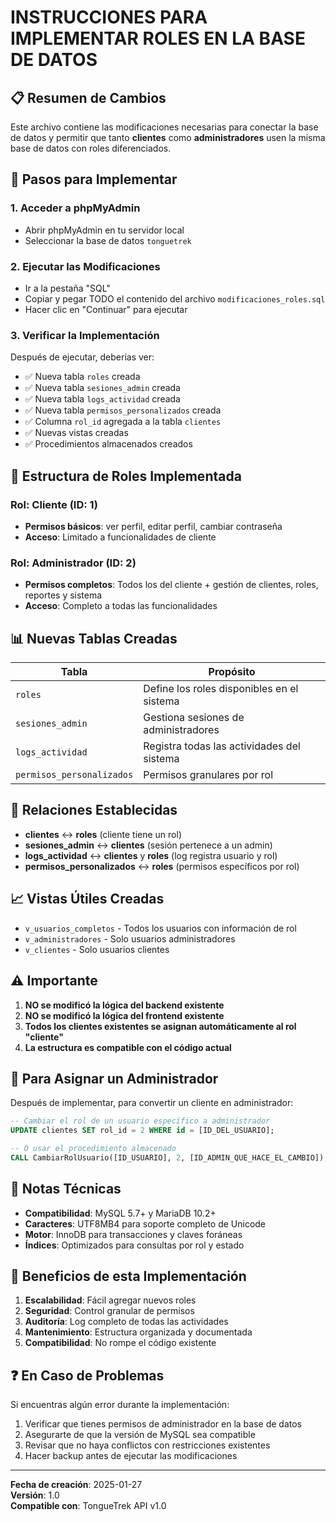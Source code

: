 # INSTRUCCIONES PARA IMPLEMENTAR ROLES EN LA BASE DE DATOS

## 📋 Resumen de Cambios

Este archivo contiene las modificaciones necesarias para conectar la base de datos y permitir que tanto **clientes** como **administradores** usen la misma base de datos con roles diferenciados.

## 🚀 Pasos para Implementar

### 1. Acceder a phpMyAdmin
- Abrir phpMyAdmin en tu servidor local
- Seleccionar la base de datos `tonguetrek`

### 2. Ejecutar las Modificaciones
- Ir a la pestaña "SQL"
- Copiar y pegar TODO el contenido del archivo `modificaciones_roles.sql`
- Hacer clic en "Continuar" para ejecutar

### 3. Verificar la Implementación
Después de ejecutar, deberías ver:
- ✅ Nueva tabla `roles` creada
- ✅ Nueva tabla `sesiones_admin` creada
- ✅ Nueva tabla `logs_actividad` creada
- ✅ Nueva tabla `permisos_personalizados` creada
- ✅ Columna `rol_id` agregada a la tabla `clientes`
- ✅ Nuevas vistas creadas
- ✅ Procedimientos almacenados creados

## 🔧 Estructura de Roles Implementada

### Rol: Cliente (ID: 1)
- **Permisos básicos**: ver perfil, editar perfil, cambiar contraseña
- **Acceso**: Limitado a funcionalidades de cliente

### Rol: Administrador (ID: 2)
- **Permisos completos**: Todos los del cliente + gestión de clientes, roles, reportes y sistema
- **Acceso**: Completo a todas las funcionalidades

## 📊 Nuevas Tablas Creadas

| Tabla | Propósito |
|-------|-----------|
| `roles` | Define los roles disponibles en el sistema |
| `sesiones_admin` | Gestiona sesiones de administradores |
| `logs_actividad` | Registra todas las actividades del sistema |
| `permisos_personalizados` | Permisos granulares por rol |

## 🔗 Relaciones Establecidas

- **clientes** ↔ **roles** (cliente tiene un rol)
- **sesiones_admin** ↔ **clientes** (sesión pertenece a un admin)
- **logs_actividad** ↔ **clientes** y **roles** (log registra usuario y rol)
- **permisos_personalizados** ↔ **roles** (permisos específicos por rol)

## 📈 Vistas Útiles Creadas

- `v_usuarios_completos` - Todos los usuarios con información de rol
- `v_administradores` - Solo usuarios administradores
- `v_clientes` - Solo usuarios clientes

## ⚠️ Importante

1. **NO se modificó la lógica del backend existente**
2. **NO se modificó la lógica del frontend existente**
3. **Todos los clientes existentes se asignan automáticamente al rol "cliente"**
4. **La estructura es compatible con el código actual**

## 🔄 Para Asignar un Administrador

Después de implementar, para convertir un cliente en administrador:

```sql
-- Cambiar el rol de un usuario específico a administrador
UPDATE clientes SET rol_id = 2 WHERE id = [ID_DEL_USUARIO];

-- O usar el procedimiento almacenado
CALL CambiarRolUsuario([ID_USUARIO], 2, [ID_ADMIN_QUE_HACE_EL_CAMBIO]);
```

## 📝 Notas Técnicas

- **Compatibilidad**: MySQL 5.7+ y MariaDB 10.2+
- **Caracteres**: UTF8MB4 para soporte completo de Unicode
- **Motor**: InnoDB para transacciones y claves foráneas
- **Índices**: Optimizados para consultas por rol y estado

## 🎯 Beneficios de esta Implementación

1. **Escalabilidad**: Fácil agregar nuevos roles
2. **Seguridad**: Control granular de permisos
3. **Auditoría**: Log completo de todas las actividades
4. **Mantenimiento**: Estructura organizada y documentada
5. **Compatibilidad**: No rompe el código existente

## ❓ En Caso de Problemas

Si encuentras algún error durante la implementación:

1. Verificar que tienes permisos de administrador en la base de datos
2. Asegurarte de que la versión de MySQL sea compatible
3. Revisar que no haya conflictos con restricciones existentes
4. Hacer backup antes de ejecutar las modificaciones

---

**Fecha de creación**: 2025-01-27  
**Versión**: 1.0  
**Compatible con**: TongueTrek API v1.0
